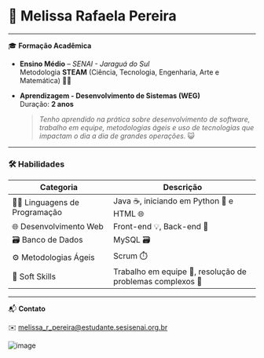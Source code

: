 
# 💼 Melissa Rafaela Pereira

---

🎓 **Formação Acadêmica**

- **Ensino Médio** – *SENAI - Jaraguá do Sul*  
  Metodologia **STEAM** (Ciência, Tecnologia, Engenharia, Arte e Matemática) 🔬🎨  
- **Aprendizagem - Desenvolvimento de Sistemas (WEG)**  
  Duração: **2 anos**
  
  > *Tenho aprendido na prática sobre desenvolvimento de software, trabalho em equipe, metodologias ágeis e uso de tecnologias que impactam o dia a dia de grandes operações.* 😺

---

<h3>🛠️ Habilidades</h3>

<table>
  <thead>
    <tr>
      <th>Categoria</th>
      <th>Descrição</th>
    </tr>
  </thead>
  <tbody>
    <tr>
      <td>🧑‍💻 Linguagens de Programação</td>
      <td>Java ☕, iniciando em Python 🐍 e HTML 🌐</td>
    </tr>
    <tr>
      <td>🌐 Desenvolvimento Web</td>
      <td>Front-end 💡, Back-end 🔧</td>
    </tr>
    <tr>
      <td>🗃️ Banco de Dados</td>
      <td>MySQL 🗃️</td>
    </tr>
    <tr>
      <td>⚙️ Metodologias Ágeis</td>
      <td>Scrum ⏱️</td>
    </tr>
    <tr>
      <td>🤝 Soft Skills</td>
      <td>Trabalho em equipe 🤝, resolução de problemas complexos 🧩</td>
    </tr>
  </tbody>
</table>


---

📬 **Contato**

✉️ melissa_r_pereira@estudante.sesisenai.org.br


![image](https://github.com/user-attachments/assets/75369a75-b6f5-44ae-a750-560283a582cb)

